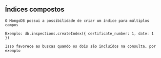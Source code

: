 ## Índices compostos

```
O MongoDB possui a possibilidade de criar um índice para múltiplos campos
```

```
Exemplo: db.inspections.createIndex({ certificate_number: 1, date: 1 })
```

```
Isso favorece as buscas quando os dois são incluídos na consulta, por exemplo
```
